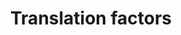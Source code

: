---
annotations:
- id: PW:0000101
  parent: regulatory pathway
  type: Pathway Ontology
  value: translation pathway
authors:
- MaintBot
- MirellaKalafati
- Eweitz
description: ''
last-edited: 2021-05-24
organisms:
- Canis familiaris
redirect_from:
- /index.php/Pathway:WP1084
- /instance/WP1084
revision: null
schema-jsonld:
- '@context': https://schema.org/
  '@id': https://wikipathways.github.io/pathways/WP1084.html
  '@type': Dataset
  creator:
    '@type': Organization
    name: WikiPathways
  description: ''
  keywords:
  - EEF1A2
  - EEF1B2
  - EEF1D
  - EEF1G
  - EEF2
  - EEF2K
  - EIF1
  - EIF1AX
  - EIF1AY
  - EIF2AK1
  - EIF2AK2
  - EIF2AK3
  - EIF2B1
  - EIF2B2
  - EIF2B3
  - EIF2B4
  - EIF2B5
  - EIF2S1
  - EIF2S2
  - EIF2S3
  - EIF3B
  - EIF3D
  - EIF3E
  - EIF3G
  - EIF3H
  - EIF3I
  - EIF3J
  - EIF3S5
  - EIF3S8
  - EIF4A1
  - EIF4A2
  - EIF4B
  - EIF4E
  - EIF4EBP1
  - EIF4EBP2
  - EIF4EBP3
  - EIF4G1
  - EIF4G3
  - EIF4H
  - EIF5
  - EIF5A
  - EIF5B
  - EIF6
  - ETF1
  - GSPT2
  - LOC491203
  - LOC607797
  - PABPC1
  - PAIP1
  license: CC0
  name: Translation factors
seo: CreativeWork
title: Translation factors
wpid: WP1084
---